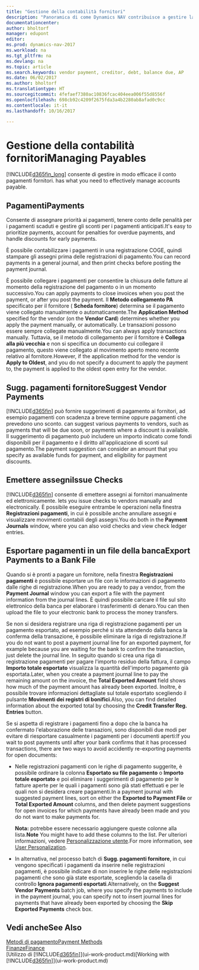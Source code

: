 ```yaml
---
title: "Gestione della contabilità fornitori"
description: "Panoramica di come Dynamics NAV contribuisce a gestire la contabilità fornitori, inclusi i pagamenti fornitore, i creditori, i debiti e saldi scaduti."
documentationcenter: 
author: bholtorf
manager: edupont
editor: 
ms.prod: dynamics-nav-2017
ms.workload: na
ms.tgt_pltfrm: na
ms.devlang: na
ms.topic: article
ms.search.keywords: vendor payment, creditor, debt, balance due, AP
ms.date: 06/02/2017
ms.author: bholtorf
ms.translationtype: HT
ms.sourcegitcommit: 4fefaef7380ac10836fcac404eea006f55d8556f
ms.openlocfilehash: 698cb92c4209f2675fda3a4b2280ab8afad0c9cc
ms.contentlocale: it-it
ms.lasthandoff: 10/16/2017

---
```

# <a name="managing-payables"></a><span data-ttu-id="de9a2-103">Gestione della contabilità fornitori</span><span class="sxs-lookup"><span data-stu-id="de9a2-103">Managing Payables</span></span>
[!INCLUDE[d365fin_long](includes/d365fin_long_md.md)]<span data-ttu-id="de9a2-104"> consente di gestire in modo efficace il conto pagamenti fornitori.</span><span class="sxs-lookup"><span data-stu-id="de9a2-104"> has what you need to effectively manage accounts payable.</span></span>  

## <a name="payments"></a><span data-ttu-id="de9a2-105">Pagamenti</span><span class="sxs-lookup"><span data-stu-id="de9a2-105">Payments</span></span>
<span data-ttu-id="de9a2-106">Consente di assegnare priorità ai pagamenti, tenere conto delle penalità per i pagamenti scaduti e gestire gli sconti per i pagamenti anticipati.</span><span class="sxs-lookup"><span data-stu-id="de9a2-106">It's easy to prioritize payments, account for penalties for overdue payments, and handle discounts for early payments.</span></span>

<span data-ttu-id="de9a2-107">È possibile contabilizzare i pagamenti in una registrazione COGE, quindi stampare gli assegni prima delle registrazioni di pagamento.</span><span class="sxs-lookup"><span data-stu-id="de9a2-107">You can record payments in a general journal, and then print checks before posting the payment journal.</span></span>

<span data-ttu-id="de9a2-108">È possibile collegare i pagamenti per consentire la chiusura delle fatture al momento della registrazione del pagamento o in un momento successivo.</span><span class="sxs-lookup"><span data-stu-id="de9a2-108">You can apply payments to close invoices when you post the payment, or after you post the payment.</span></span> <span data-ttu-id="de9a2-109">Il **Metodo collegamento PA** specificato per il fornitore ( **Scheda fornitore**) determina se il pagamento viene collegato manualmente o automaticamente.</span><span class="sxs-lookup"><span data-stu-id="de9a2-109">The **Application Method** specified for the vendor (on the **Vendor Card**) determines whether you apply the payment manually, or automatically.</span></span> <span data-ttu-id="de9a2-110">Le transazioni possono essere sempre collegate manualmente.</span><span class="sxs-lookup"><span data-stu-id="de9a2-110">You can always apply transactions manually.</span></span> <span data-ttu-id="de9a2-111">Tuttavia, se il metodo di collegamento per il fornitore è **Collega alla più vecchia** e non si specifica un documento cui collegare il pagamento, questo viene collegato al movimento aperto meno recente relativo al fornitore.</span><span class="sxs-lookup"><span data-stu-id="de9a2-111">However, if the application method for the vendor is **Apply to Oldest**, and you do not specify a document to apply the payment to, the payment is applied to the oldest open entry for the vendor.</span></span>

## <a name="suggest-vendor-payments"></a><span data-ttu-id="de9a2-112">Sugg. pagamenti fornitore</span><span class="sxs-lookup"><span data-stu-id="de9a2-112">Suggest Vendor Payments</span></span>
[!INCLUDE[d365fin](includes/d365fin_md.md)]<span data-ttu-id="de9a2-113"> può fornire suggerimenti di pagamento ai fornitori, ad esempio pagamenti con scadenza a breve termine oppure pagamenti che prevedono uno sconto.</span><span class="sxs-lookup"><span data-stu-id="de9a2-113"> can suggest various payments to vendors, such as payments that will be due soon, or payments where a discount is available.</span></span> <span data-ttu-id="de9a2-114">Il suggerimento di pagamento può includere un importo indicato come fondi disponibili per il pagamento e il diritto all'applicazione di sconti sul pagamento.</span><span class="sxs-lookup"><span data-stu-id="de9a2-114">The payment suggestion can consider an amount that you specify as available funds for payment, and eligibility for payment discounts.</span></span>

## <a name="issue-checks"></a><span data-ttu-id="de9a2-115">Emettere assegni</span><span class="sxs-lookup"><span data-stu-id="de9a2-115">Issue Checks</span></span>
[!INCLUDE[d365fin](includes/d365fin_md.md)]<span data-ttu-id="de9a2-116"> consente di emettere assegni ai fornitori manualmente ed elettronicamente.</span><span class="sxs-lookup"><span data-stu-id="de9a2-116"> lets you issue checks to vendors manually and electronically.</span></span> <span data-ttu-id="de9a2-117">È possibile eseguire entrambe le operazioni nella finestra **Registrazioni pagamenti**, in cui è possibile anche annullare assegni e visualizzare movimenti contabili degli assegni.</span><span class="sxs-lookup"><span data-stu-id="de9a2-117">You do both in the **Payment Journals** window, where you can also void checks and view check ledger entries.</span></span>

## <a name="export-payments-to-a-bank-file"></a><span data-ttu-id="de9a2-118">Esportare pagamenti in un file della banca</span><span class="sxs-lookup"><span data-stu-id="de9a2-118">Export Payments to a Bank File</span></span>
<span data-ttu-id="de9a2-119">Quando si è pronti a pagare un fornitore, nella finestra **Registrazioni pagamenti** è possibile esportare un file con le informazioni di pagamento dalle righe di registrazione.</span><span class="sxs-lookup"><span data-stu-id="de9a2-119">When you are ready to pay a vendor, from the **Payment Journal** window you can export a file with the payment information from the journal lines.</span></span> <span data-ttu-id="de9a2-120">È quindi possibile caricare il file sul sito elettronico della banca per elaborare i trasferimenti di denaro.</span><span class="sxs-lookup"><span data-stu-id="de9a2-120">You can then upload the file to your electronic bank to process the money transfers.</span></span>

<span data-ttu-id="de9a2-121">Se non si desidera registrare una riga di registrazione pagamenti per un pagamento esportato, ad esempio perché si sta attendendo dalla banca la conferma della transazione, è possibile eliminare la riga di registrazione.</span><span class="sxs-lookup"><span data-stu-id="de9a2-121">If you do not want to post a payment journal line for an exported payment, for example because you are waiting for the bank to confirm the transaction, just delete the journal line.</span></span> <span data-ttu-id="de9a2-122">In seguito quando si crea una riga di registrazione pagamenti per pagare l'importo residuo della fattura, il campo **Importo totale esportato** visualizza la quantità dell'importo pagamento già esportata.</span><span class="sxs-lookup"><span data-stu-id="de9a2-122">Later, when you create a payment journal line to pay the remaining amount on the invoice, the **Total Exported Amount** field shows how much of the payment amount has already been exported.</span></span> <span data-ttu-id="de9a2-123">Inoltre, è possibile trovare informazioni dettagliate sul totale esportato scegliendo il pulsante **Movimenti dei registri di bonifici**.</span><span class="sxs-lookup"><span data-stu-id="de9a2-123">Also, you can find detailed information about the exported total by choosing the **Credit Transfer Reg. Entries** button.</span></span>

<span data-ttu-id="de9a2-124">Se si aspetta di registrare i pagamenti fino a dopo che la banca ha confermato l'elaborazione delle transazioni, sono disponibili due modi per evitare di riesportare casualmente i pagamenti per i documenti aperti:</span><span class="sxs-lookup"><span data-stu-id="de9a2-124">If you wait to post payments until after your bank confirms that it has processed transactions, there are two ways to avoid accidently re-exporting payments for open documents:</span></span>  

* <span data-ttu-id="de9a2-125">Nelle registrazioni pagamenti con le righe di pagamento suggerite, è possibile ordinare la colonna **Esportato su file pagamento** o **Importo totale esportato** e poi eliminare i suggerimenti di pagamento per le fatture aperte per le quali i pagamenti sono già stati effettuati e per le quali non si desidera creare pagamenti.</span><span class="sxs-lookup"><span data-stu-id="de9a2-125">In a payment journal with suggested payment lines, sort on either the **Exported to Payment File** or **Total Exported Amount** columns, and then delete payment suggestions for open invoices for which payments have already been made and you do not want to make payments for.</span></span>

    <span data-ttu-id="de9a2-126">**Nota:** potrebbe essere necessario aggiungere queste colonne alla lista.</span><span class="sxs-lookup"><span data-stu-id="de9a2-126">**Note** You might have to add these columns to the list.</span></span> <span data-ttu-id="de9a2-127">Per ulteriori informazioni, vedere [Personalizzazione utente](ui-user-personalization.md).</span><span class="sxs-lookup"><span data-stu-id="de9a2-127">For more information, see [User Personalization](ui-user-personalization.md).</span></span>  
* <span data-ttu-id="de9a2-128">In alternativa, nel processo batch di **Sugg. pagamenti fornitore**, in cui vengono specificati i pagamenti da inserire nelle registrazioni pagamenti, è possibile indicare di non inserire le righe delle registrazioni pagamenti che sono già state esportate, scegliendo la casella di controllo **Ignora pagamenti esportati**.</span><span class="sxs-lookup"><span data-stu-id="de9a2-128">Alternatively, on the **Suggest Vendor Payments** batch job, where you specify the payments to include in the payment journal, you can specify not to insert journal lines for payments that have already been exported by choosing the **Skip Exported Payments** check box.</span></span>

## <a name="see-also"></a><span data-ttu-id="de9a2-129">Vedi anche</span><span class="sxs-lookup"><span data-stu-id="de9a2-129">See Also</span></span>
[<span data-ttu-id="de9a2-130">Metodi di pagamento</span><span class="sxs-lookup"><span data-stu-id="de9a2-130">Payment Methods</span></span>](finance-payment-methods.md)  
[<span data-ttu-id="de9a2-131">Finanze</span><span class="sxs-lookup"><span data-stu-id="de9a2-131">Finance</span></span>](finance.md)  
<span data-ttu-id="de9a2-132">[Utilizzo di [!INCLUDE[d365fin](includes/d365fin_md.md)]](ui-work-product.md)</span><span class="sxs-lookup"><span data-stu-id="de9a2-132">[Working with [!INCLUDE[d365fin](includes/d365fin_md.md)]](ui-work-product.md)</span></span>

